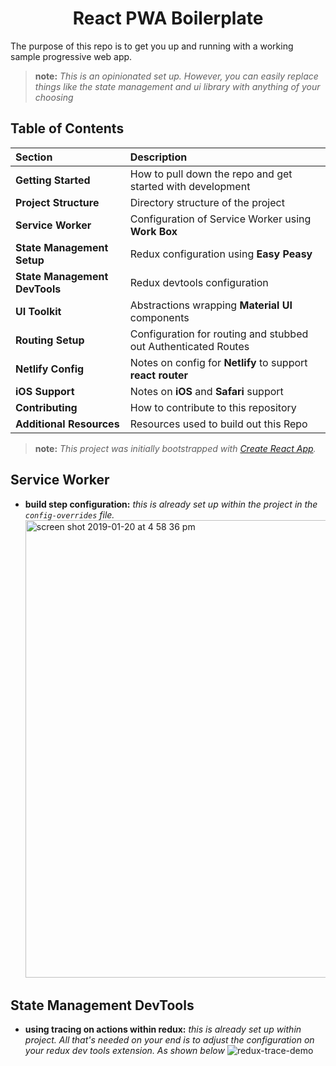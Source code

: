 <h1 align="center"><strong>React PWA Boilerplate</strong></h1>

<p>The purpose of this repo is to get you up and running with a working sample progressive web app.</p>

> **note:** _This is an opinionated set up. However, you can easily replace things like the state management and ui library with anything of your choosing_

## Table of Contents

| Section                       | Description                                                    |
| :---------------------------- | :------------------------------------------------------------- |
| **Getting Started**           | How to pull down the repo and get started with development     |
| **Project Structure**         | Directory structure of the project                             |
| **Service Worker**            | Configuration of Service Worker using **Work Box**             |
| **State Management Setup**    | Redux configuration using **Easy Peasy**                       |
| **State Management DevTools** | Redux devtools configuration                                   |
| **UI Toolkit**                | Abstractions wrapping **Material UI** components               |
| **Routing Setup**             | Configuration for routing and stubbed out Authenticated Routes |
| **Netlify Config**            | Notes on config for **Netlify** to support **react router**    |
| **iOS Support**               | Notes on **iOS** and **Safari** support                        |
| **Contributing**              | How to contribute to this repository                           |
| **Additional Resources**      | Resources used to build out this Repo                          |

> **note:** _This project was initially bootstrapped with [Create React App](https://github.com/facebook/create-react-app)._

## Service Worker

- **build step configuration:**
  _this is already set up within the project in the `config-overrides` file._
  <img width="732" alt="screen shot 2019-01-20 at 4 58 36 pm" src="https://user-images.githubusercontent.com/15992455/52167436-ee12fa00-26e8-11e9-8543-f6a4e38fc4bf.png">

## State Management DevTools

- **using tracing on actions within redux:**
  _this is already set up within project. All that's needed on your end is to adjust the configuration on your redux dev tools extension. As shown below_
  ![redux-trace-demo](https://user-images.githubusercontent.com/15992455/52167363-f0288900-26e7-11e9-8ec8-7ac35ab23572.gif)
